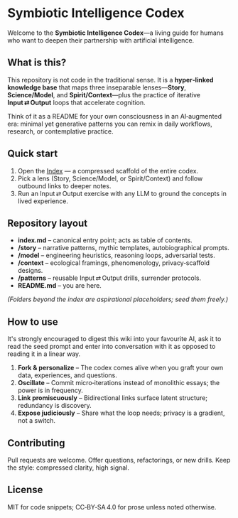 # Symbiotic Intelligence Codex

Welcome to the **Symbiotic Intelligence Codex**—a living guide for humans who want to deepen their partnership with artificial intelligence.

## What is this?

This repository is not code in the traditional sense. It is a **hyper‑linked knowledge base** that maps three inseparable lenses—**Story**, **Science/Model**, and **Spirit/Context**—plus the practice of iterative **Input ⇄ Output** loops that accelerate cognition.

Think of it as a README for your own consciousness in an AI‑augmented era: minimal yet generative patterns you can remix in daily workflows, research, or contemplative practice.

## Quick start

1. Open the [Index](index.md) — a compressed scaffold of the entire codex.
2. Pick a lens (Story, Science/Model, or Spirit/Context) and follow outbound links to deeper notes.
3. Run an Input ⇄ Output exercise with any LLM to ground the concepts in lived experience.

## Repository layout

* **index.md** – canonical entry point; acts as table of contents.
* **/story** – narrative patterns, mythic templates, autobiographical prompts.
* **/model** – engineering heuristics, reasoning loops, adversarial tests.
* **/context** – ecological framings, phenomenology, privacy‑scaffold designs.
* **/patterns** – reusable Input ⇄ Output drills, surrender protocols.
* **README.md** – you are here.

*(Folders beyond the index are aspirational placeholders; seed them freely.)*

## How to use

It's strongly encouraged to digest this wiki into your favourite AI, ask it to read the seed prompt and enter into conversation with it as opposed to reading it in a linear way.

1. **Fork & personalize** – The codex comes alive when you graft your own data, experiences, and questions.
2. **Oscillate** – Commit micro‑iterations instead of monolithic essays; the power is in frequency.
3. **Link promiscuously** – Bidirectional links surface latent structure; redundancy is discovery.
4. **Expose judiciously** – Share what the loop needs; privacy is a gradient, not a switch.

## Contributing

Pull requests are welcome. Offer questions, refactorings, or new drills. Keep the style: compressed clarity, high signal.

## License

MIT for code snippets; CC‑BY‑SA 4.0 for prose unless noted otherwise.
